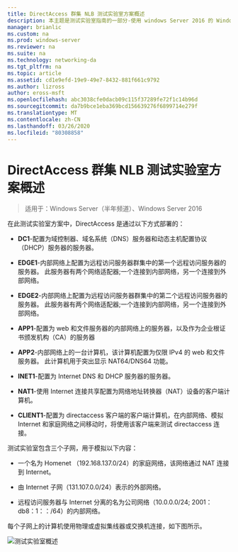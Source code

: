 ```yaml
---
title: DirectAccess 群集 NLB 测试实验室方案概述
description: 本主题是测试实验室指南的一部分-使用 windows Server 2016 的 Windows NLB 在群集中演示 DirectAccess
manager: brianlic
ms.custom: na
ms.prod: windows-server
ms.reviewer: na
ms.suite: na
ms.technology: networking-da
ms.tgt_pltfrm: na
ms.topic: article
ms.assetid: cd1e9efd-19e9-49e7-8432-881f661c9792
ms.author: lizross
author: eross-msft
ms.openlocfilehash: abc3038cfe0dacb09c115f37289fe72f1c14b96d
ms.sourcegitcommit: da7b9bce1eba369bcd156639276f6899714e279f
ms.translationtype: MT
ms.contentlocale: zh-CN
ms.lasthandoff: 03/26/2020
ms.locfileid: "80308858"
---
```

# <a name="overview-of-the-directaccess-cluster-nlb-test-lab-scenario"></a>DirectAccess 群集 NLB 测试实验室方案概述

>适用于：Windows Server（半年频道）、Windows Server 2016

在此测试实验室方案中，DirectAccess 是通过以下方式部署的：  
  
-   **DC1**-配置为域控制器、域名系统（DNS）服务器和动态主机配置协议（DHCP）服务器的服务器。  
  
-   **EDGE1**-内部网络上配置为远程访问服务器群集中的第一个远程访问服务器的服务器。 此服务器有两个网络适配器;一个连接到内部网络，另一个连接到外部网络。  
  
-   **EDGE2**-内部网络上配置为远程访问服务器群集中的第二个远程访问服务器的服务器。 此服务器有两个网络适配器;一个连接到内部网络，另一个连接到外部网络。  
  
-   **APP1**-配置为 web 和文件服务器的内部网络上的服务器，以及作为企业根证书颁发机构（CA）的服务器  
  
-   **APP2**-内部网络上的一台计算机，该计算机配置为仅限 IPv4 的 web 和文件服务器。 此计算机用于突出显示 NAT64/DNS64 功能。  
  
-   **INET1**-配置为 Internet DNS 和 DHCP 服务器的服务器。  
  
-   **NAT1**-使用 Internet 连接共享配置为网络地址转换器（NAT）设备的客户端计算机。  
  
-   **CLIENT1**-配置为 directaccess 客户端的客户端计算机，在内部网络、模拟 Internet 和家庭网络之间移动时，将使用该客户端来测试 directaccess 连接。  
  
测试实验室包含三个子网，用于模拟以下内容：  
  
-   一个名为 Homenet （192.168.137.0/24）的家庭网络，该网络通过 NAT 连接到 Internet。  
  
-   由 Internet 子网（131.107.0.0/24）表示的外部网络。  
  
-   远程访问服务器与 Internet 分离的名为公司网络（10.0.0.0/24; 2001： db8：1：：/64）的内部网络。  
  
每个子网上的计算机使用物理或虚拟集线器或交换机连接，如下图所示。  
  
![测试实验室概述](../../../media/Overview-of-the-Test-Lab-Scenario_5/TLG_DA_Cluster.png)  
  


